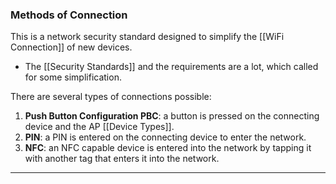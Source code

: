 ### Methods of Connection

This is a network security standard designed to simplify the [[WiFi Connection]] of new devices.
- The [[Security Standards]] and the requirements are a lot, which called for some simplification.

There are several types of connections possible:
1. **Push Button Configuration PBC**: a button is pressed on the connecting device and the AP [[Device Types]].
2. **PIN**: a PIN is entered on the connecting device to enter the network.
3. **NFC**: an NFC capable device is entered into the network by tapping it with another tag that enters it into the network.

---
